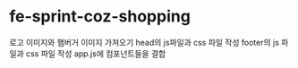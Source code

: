 # fe-sprint-coz-shopping
로고 이미지와 햄버거 이미지 가져오기
head의 js파일과 css 파일 작성
footer의 js 파일과 css 파일 작성
app.js에 컴포넌트들을 결합